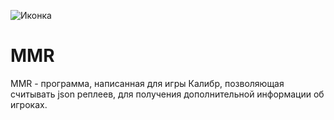 
![Иконка](assets/IconForMMR.ico)

# __MMR__

MMR - программа, написанная для игры Калибр, позволяющая считывать json реплеев, для получения дополнительной информации об игроках.
